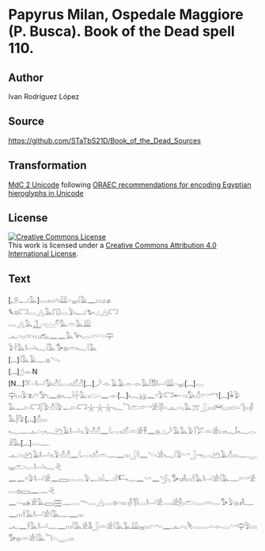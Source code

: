 # Papyrus Milan, Ospedale Maggiore (P. Busca). Book of the Dead spell 110.

## Author 

Ivan Rodríguez López

## Source 

https://github.com/STaTbS21D/Book_of_the_Dead_Sources

## Transformation 

[MdC 2 Unicode](https://statbs21d.github.io/mdc2unicode.html) following [ORAEC recommendations for encoding Egyptian hieroglyphs in Unicode](https://github.com/oraec/recommendations-encoding-hieroglyphs)

## License 

<a rel="license" href="http://creativecommons.org/licenses/by/4.0/"><img alt="Creative Commons License" style="border-width:0" src="https://i.creativecommons.org/l/by/4.0/88x31.png" /></a><br />This work is licensed under a <a rel="license" href="http://creativecommons.org/licenses/by/4.0/">Creative Commons Attribution 4.0 International License</a>.

## Text 

<hiero>[<rubrum>𓄂𓂝𓅓</rubrum>]<rubrum>𓂋𓏤𓏥𓏌𓏤𓇏𓏏𓈇𓏤𓇋𓄿𓈖𓏥𓃭</rubrum><br>
<rubrum>𓆰𓊖𓉐𓂋𓂻𓅓𓉔𓂋𓅱𓏤𓂝𓅧𓈎𓂻𓉐</rubrum><br>
<rubrum>𓂋𓂻𓅓𓊻𓏏𓈉𓎸𓅓𓏛𓅓𓇏</rubrum><br>
<rubrum>𓊵𓏏𓊪𓏒𓏥𓃹𓈖𓈖𓅓𓅨𓂋𓏏𓎟𓏏𓊡</rubrum><br>
<rubrum>𓅱𓌂𓅓𓂡𓆑𓇋𓅓𓅜𓐍𓏛𓆑𓇋𓅓</rubrum><br>
[...]<rubrum>𓇋𓅓𓄿𓊃𓐍𓌪</rubrum><br>
[...]𓊨𓁹N<br>
[N...]𓎁𓏏𓂡𓅃𓀭𓇋𓂋𓏭𓀹𓀭[...]𓌳𓁹𓄿𓄿𓁹𓁹𓅓𓀨𓂡𓇏𓏏𓈇𓏤[...]𓂋<br>
𓊡𓏥𓅱𓁷𓏤𓎻𓅡𓏤𓈖𓐍𓆑𓇋𓏶𓅓𓏭𓆇𓏏𓈖𓁹[...]𓆑𓄚𓈖𓏌𓅱𓉐𓄡𓏏𓏤𓅃𓀭𓏌𓎡𓎔[...]𓇓𓅱<br>
𓅓𓂝𓏏𓉐𓆄𓅱𓀭𓇋𓅱𓂝𓏏𓉐𓇼𓇼𓇼𓆑𓆓𓂧𓏌𓎡𓀀𓇋𓋴𓏏𓊵𓏏𓊪𓅓𓊄𓃀𓈒𓏥𓋞𓈒𓏥𓇷𓏏𓊹𓏥𓋴𓅓𓋴𓅱[...]𓀭𓏥<br>
𓆑𓊃𓊵𓏏𓊪𓆑𓂚𓄿𓂡𓏭𓅱𓀭𓀭𓈖𓇋𓂋𓏭𓀹𓏛𓀀𓋹𓈖𓐍𓈎𓌳𓄿𓅓𓅱𓌙𓅯𓏛𓀀𓏥𓆑𓄤𓆑𓂋𓏎𓅓[...]𓂋𓊃<br>
𓊵𓏏𓊪𓂚𓄿𓂡𓏭𓅱𓀭𓀭𓈖𓇋𓂋𓏭𓀹𓏛𓊃𓈖𓏥𓃀𓎛𓈖𓌪𓀀𓆑𓇋𓅱𓎡𓃀𓁸𓂋𓂚𓄿𓀭𓏥𓊃𓇾𓏤𓈇𓂧𓂋𓂡𓆑𓂙<br>
𓈖𓈖𓏌𓅱𓂡𓀀𓈖𓈙𓂋𓂋𓅱𓂝𓏤𓇋𓂝𓎛𓌤𓆑𓈖𓎡𓈖𓂿𓅜𓏤𓀻𓏥𓌂𓅓𓂡𓀀𓇋𓅓𓊃𓏌𓎡𓀀𓂋𓐍𓈙𓈖𓊃𓂙<br>
𓈖𓏏𓊛𓀀𓅓𓈙𓈗𓊃𓂋𓄭𓂋𓂻𓂋𓊖𓏏𓏤𓏥𓋴𓄊𓋴𓂋𓂡𓀀𓂋𓏤𓀀𓋴𓊪𓂧𓐙𓏛𓂋𓅜𓅱𓐍𓀻𓊃𓈖𓏥𓌂𓅓𓂡𓀀𓇋𓅓𓊃𓈖𓏥<br>
𓂜𓈖𓌂𓅓𓂡𓊃𓈖𓏥𓇋𓅓𓀀𓌥𓃀𓏛𓀀𓇋𓅓𓅓𓇏𓏤𓈇𓏥𓎡𓏏𓈖𓊵𓏏𓊪𓌸𓂋𓂋𓏏𓁹𓂋𓎡𓊡𓅱𓏥𓅜𓐍𓏛𓀀𓇋𓅓𓆓𓏏𓇾𓂂𓏭<br></hiero>